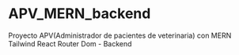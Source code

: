 # APV_MERN_backend
Proyecto APV(Administrador de pacientes de veterinaria) con MERN Tailwind React Router Dom - Backend
